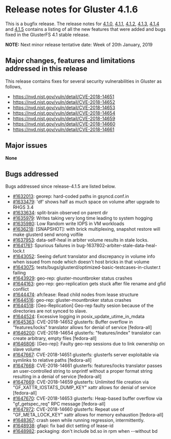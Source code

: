 # Release notes for Gluster 4.1.6

This is a bugfix release. The release notes for [4.1.0](4.1.0.md), [4.1.1](4.1.1.md), [4.1.2](4.1.2.md),
[4.1.3](4.1.3.md), [4.1.4](4.1.4.md) and [4.1.5](4.1.5.md) contains a listing of all the new
features that were added and bugs fixed in the GlusterFS 4.1 stable release.

**NOTE:** Next minor release tentative date: Week of 20th January, 2019

## Major changes, features and limitations addressed in this release

This release contains fixes for several security vulnerabilities in Gluster as
follows,
- https://nvd.nist.gov/vuln/detail/CVE-2018-14651
- https://nvd.nist.gov/vuln/detail/CVE-2018-14652
- https://nvd.nist.gov/vuln/detail/CVE-2018-14653
- https://nvd.nist.gov/vuln/detail/CVE-2018-14654
- https://nvd.nist.gov/vuln/detail/CVE-2018-14659
- https://nvd.nist.gov/vuln/detail/CVE-2018-14660
- https://nvd.nist.gov/vuln/detail/CVE-2018-14661

## Major issues

**None**

## Bugs addressed

Bugs addressed since release-4.1.5 are listed below.

- [#1632013](https://bugzilla.redhat.com/1632013): georep: hard-coded paths in gsyncd.conf.in
- [#1633479](https://bugzilla.redhat.com/1633479): 'df' shows half as much space on volume after upgrade to RHGS 3.4
- [#1633634](https://bugzilla.redhat.com/1633634): split-brain observed on parent dir
- [#1635979](https://bugzilla.redhat.com/1635979): Writes taking very long time leading to system hogging
- [#1635980](https://bugzilla.redhat.com/1635980): Low Random write IOPS in VM workloads
- [#1636218](https://bugzilla.redhat.com/1636218): [SNAPSHOT]: with brick multiplexing, snapshot restore will make glusterd send wrong volfile
- [#1637953](https://bugzilla.redhat.com/1637953): data-self-heal in arbiter volume results in stale locks.
- [#1641761](https://bugzilla.redhat.com/1641761): Spurious failures in bug-1637802-arbiter-stale-data-heal-lock.t
- [#1643052](https://bugzilla.redhat.com/1643052): Seeing defunt translator and discrepancy  in volume info when issued from node which doesn't host bricks in that volume
- [#1643075](https://bugzilla.redhat.com/1643075): tests/bugs/glusterd/optimized-basic-testcases-in-cluster.t failing
- [#1643929](https://bugzilla.redhat.com/1643929): geo-rep: gluster-mountbroker status crashes
- [#1644163](https://bugzilla.redhat.com/1644163): geo-rep: geo-replication gets stuck after file rename and gfid conflict
- [#1644474](https://bugzilla.redhat.com/1644474): afr/lease: Read child nodes from lease structure
- [#1644516](https://bugzilla.redhat.com/1644516): geo-rep: gluster-mountbroker status crashes
- [#1644518](https://bugzilla.redhat.com/1644518): [Geo-Replication] Geo-rep faulty sesion  because of the directories are not synced to slave.
- [#1644524](https://bugzilla.redhat.com/1644524): Excessive logging in posix_update_utime_in_mdata
- [#1645363](https://bugzilla.redhat.com/1645363): CVE-2018-14652 glusterfs: Buffer overflow in "features/locks" translator allows for denial of service [fedora-all]
- [#1646200](https://bugzilla.redhat.com/1646200): CVE-2018-14654 glusterfs: "features/index" translator can create arbitrary, empty files [fedora-all]
- [#1646806](https://bugzilla.redhat.com/1646806): [Geo-rep]: Faulty geo-rep sessions due to link ownership on slave volume
- [#1647667](https://bugzilla.redhat.com/1647667): CVE-2018-14651 glusterfs: glusterfs server exploitable via symlinks to relative paths [fedora-all]
- [#1647668](https://bugzilla.redhat.com/1647668): CVE-2018-14661 glusterfs: features/locks translator passes an user-controlled string to snprintf without a proper format string resulting in a denial of service [fedora-all]
- [#1647669](https://bugzilla.redhat.com/1647669): CVE-2018-14659 glusterfs: Unlimited file creation via "GF_XATTR_IOSTATS_DUMP_KEY" xattr allows for denial of service [fedora-all]
- [#1647670](https://bugzilla.redhat.com/1647670): CVE-2018-14653 glusterfs: Heap-based buffer overflow via "gf_getspec_req" RPC message [fedora-all]
- [#1647972](https://bugzilla.redhat.com/1647972): CVE-2018-14660 glusterfs: Repeat use of "GF_META_LOCK_KEY" xattr allows for memory exhaustion [fedora-all]
- [#1648367](https://bugzilla.redhat.com/1648367): crash seen while running regression, intermittently.
- [#1648938](https://bugzilla.redhat.com/1648938): gfapi: fix bad dict setting of lease-id
- [#1648982](https://bugzilla.redhat.com/1648982): packaging: don't include bd.so in rpm when --without bd

